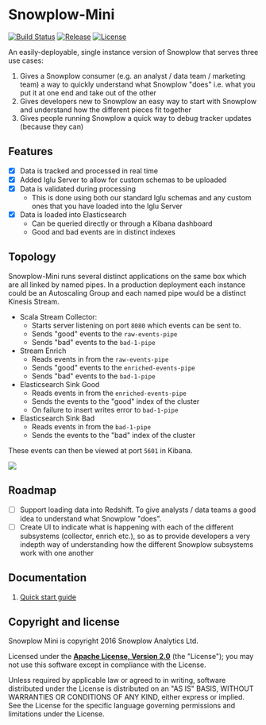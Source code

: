 # Snowplow-Mini

[![Build Status][travis-image]][travis] [![Release][release-image]][releases] [![License][license-image]][license]

An easily-deployable, single instance version of Snowplow that serves three use cases:

1. Gives a Snowplow consumer (e.g. an analyst / data team / marketing team) a way to quickly understand what Snowplow "does" i.e. what you put it at one end and take out of the other
2. Gives developers new to Snowplow an easy way to start with Snowplow and understand how the different pieces fit together
3. Gives people running Snowplow a quick way to debug tracker updates (because they can)

## Features

* [x] Data is tracked and processed in real time
* [x] Added Iglu Server to allow for custom schemas to be uploaded
* [x] Data is validated during processing
  - This is done using both our standard Iglu schemas and any custom ones that you have loaded into the Iglu Server
* [x] Data is loaded into Elasticsearch
  - Can be queried directly or through a Kibana dashboard
  - Good and bad events are in distinct indexes

## Topology

Snowplow-Mini runs several distinct applications on the same box which are all linked by named pipes.  In a production deployment each instance could be an Autoscaling Group and each named pipe would be a distinct Kinesis Stream.

* Scala Stream Collector:
  - Starts server listening on port `8080` which events can be sent to.
  - Sends "good" events to the `raw-events-pipe`
  - Sends "bad" events to the `bad-1-pipe`
* Stream Enrich
  - Reads events in from the `raw-events-pipe`
  - Sends "good" events to the `enriched-events-pipe`
  - Sends "bad" events to the `bad-1-pipe`
* Elasticsearch Sink Good
  - Reads events in from the `enriched-events-pipe`
  - Sends the events to the "good" index of the cluster
  - On failure to insert writes error to `bad-1-pipe`
* Elasticsearch Sink Bad
  - Reads events in from the `bad-1-pipe`
  - Sends the events to the "bad" index of the cluster

These events can then be viewed at port `5601` in Kibana.

![](https://raw.githubusercontent.com/snowplow/snowplow-mini/master/resources/topology/snowplow-mini-topology.jpg)

## Roadmap

* [ ] Support loading data into Redshift. To give analysts / data teams a good idea to understand what Snowplow "does".
* [ ] Create UI to indicate what is happening with each of the different subsystems (collector, enrich etc.), so as to provide developers a very indepth way of understanding how the different Snowplow subsystems work with one another

## Documentation

1. [Quick start guide][get-started-guide]

## Copyright and license

Snowplow Mini is copyright 2016 Snowplow Analytics Ltd.

Licensed under the **[Apache License, Version 2.0][license]** (the "License");
you may not use this software except in compliance with the License.

Unless required by applicable law or agreed to in writing, software
distributed under the License is distributed on an "AS IS" BASIS,
WITHOUT WARRANTIES OR CONDITIONS OF ANY KIND, either express or implied.
See the License for the specific language governing permissions and
limitations under the License.

[get-started-guide]: https://github.com/snowplow/snowplow-mini/wiki/Quickstart-guide

[travis]: https://travis-ci.org/snowplow/snowplow-mini
[travis-image]: https://travis-ci.org/snowplow/snowplow-mini.svg?branch=master

[release-image]: http://img.shields.io/badge/release-0.2.1-blue.svg?style=flat
[releases]: https://github.com/snowplow/snowplow-mini/releases

[license-image]: http://img.shields.io/badge/license-Apache--2-blue.svg?style=flat
[license]: http://www.apache.org/licenses/LICENSE-2.0

